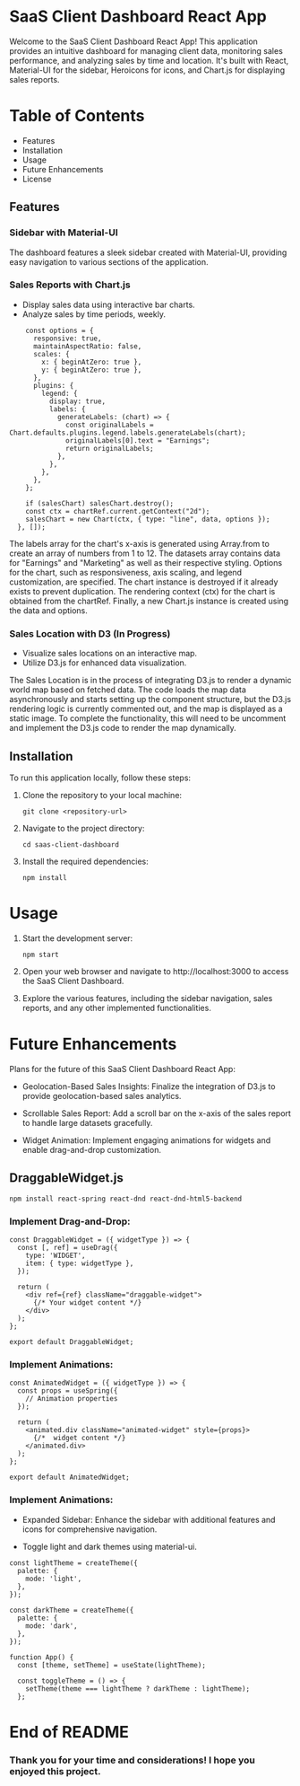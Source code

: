 # SaaS Client Dashboard React App
Welcome to the SaaS Client Dashboard React App! This application provides an intuitive dashboard for managing client data, monitoring sales performance, and analyzing sales by time and location. It's built with React, Material-UI for the sidebar, Heroicons for icons, and Chart.js for displaying sales reports.

# Table of Contents
- Features
- Installation
- Usage
- Future Enhancements
- License

## Features
### Sidebar with Material-UI
The dashboard features a sleek sidebar created with Material-UI, providing easy navigation to various sections of the application.

### Sales Reports with Chart.js
- Display sales data using interactive bar charts.
- Analyze sales by time periods, weekly.

```
    const options = {
      responsive: true,
      maintainAspectRatio: false,
      scales: {
        x: { beginAtZero: true },
        y: { beginAtZero: true },
      },
      plugins: {
        legend: {
          display: true,
          labels: {
            generateLabels: (chart) => {
              const originalLabels = Chart.defaults.plugins.legend.labels.generateLabels(chart);
              originalLabels[0].text = "Earnings";
              return originalLabels;
            },
          },
        },
      },
    };

    if (salesChart) salesChart.destroy();
    const ctx = chartRef.current.getContext("2d");
    salesChart = new Chart(ctx, { type: "line", data, options });
  }, []);
```
The labels array for the chart's x-axis is generated using Array.from to create an array of numbers from 1 to 12. The datasets array contains data for "Earnings" and "Marketing" as well as their respective styling. Options for the chart, such as responsiveness, axis scaling, and legend customization, are specified. The chart instance is destroyed if it already exists to prevent duplication. The rendering context (ctx) for the chart is obtained from the chartRef. Finally, a new Chart.js instance is created using the data and options.


### Sales Location with D3 (In Progress)
- Visualize sales locations on an interactive map.
- Utilize D3.js for enhanced data visualization.

The Sales Location is in the process of integrating D3.js to render a dynamic world map based on fetched data. The code loads the map data asynchronously and starts setting up the component structure, but the D3.js rendering logic is currently commented out, and the map is displayed as a static image. To complete the functionality, this will need to be uncomment and implement the D3.js code to render the map dynamically.

## Installation
To run this application locally, follow these steps:

1. Clone the repository to your local machine:

    `git clone <repository-url>`

2. Navigate to the project directory:

    `cd saas-client-dashboard`

3. Install the required dependencies:

    `npm install`

# Usage
1. Start the development server:

    `npm start`

2. Open your web browser and navigate to http://localhost:3000 to access the SaaS Client Dashboard.

3. Explore the various features, including the sidebar navigation, sales reports, and any other implemented functionalities.

# Future Enhancements
Plans for the future of this SaaS Client Dashboard React App:

- Geolocation-Based Sales Insights: Finalize the integration of D3.js to provide geolocation-based sales analytics.

- Scrollable Sales Report: Add a scroll bar on the x-axis of the sales report to handle large datasets gracefully.

- Widget Animation: Implement engaging animations for widgets and enable drag-and-drop customization.

## DraggableWidget.js

`npm install react-spring react-dnd react-dnd-html5-backend
`
### Implement Drag-and-Drop:

```
const DraggableWidget = ({ widgetType }) => {
  const [, ref] = useDrag({
    type: 'WIDGET',
    item: { type: widgetType },
  });

  return (
    <div ref={ref} className="draggable-widget">
      {/* Your widget content */}
    </div>
  );
};

export default DraggableWidget;
```
### Implement Animations:
```
const AnimatedWidget = ({ widgetType }) => {
  const props = useSpring({
    // Animation properties
  });

  return (
    <animated.div className="animated-widget" style={props}>
      {/*  widget content */}
    </animated.div>
  );
};

export default AnimatedWidget;
```

### Implement Animations:

- Expanded Sidebar: Enhance the sidebar with additional features and icons for comprehensive navigation.

- Toggle light and dark themes using material-ui. 

```
const lightTheme = createTheme({
  palette: {
    mode: 'light',
  },
});

const darkTheme = createTheme({
  palette: {
    mode: 'dark',
  },
});

function App() {
  const [theme, setTheme] = useState(lightTheme);

  const toggleTheme = () => {
    setTheme(theme === lightTheme ? darkTheme : lightTheme);
  };
```

# End of README
### Thank you for your time and considerations! I hope you enjoyed this project.
